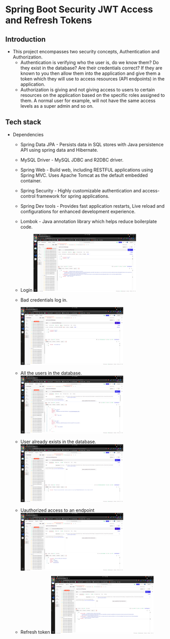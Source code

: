 # Spring Boot Security JWT Access and Refresh Tokens

## Introduction

- This project encompasses two security concepts, Authentication and Authorization.
    - Authentication is verifying who the user is, do we know them? Do they exist in the database? Are their credentials correct? If they are known to you then allow them into the application and give them a token which they will use to access resources (API endpoints) in the application.
    - Authorization is giving and not giving access to users to certain resources on the application based on the specific roles assigned to them. A normal user for example, will not have the same access levels as a super admin and so on.
## Tech stack

- Dependencies
    - Spring Data JPA  - Persists data in SQL stores with Java persistence API using spring data and Hibernate.
    - MySQL Driver  - MySQL JDBC and R2DBC driver.
    - Spring Web  - Build web, including RESTFUL applications using Spring MVC. Uses Apache Tomcat as the default embedded container.
    - Spring Security  - Highly customizable authentication and access-control framework for spring applications.
    - Spring Dev tools - Provides fast application restarts, Live reload and configurations for enhanced development experience.
    - Lombok - Java annotation library which helps reduce boilerplate code.

    - Login 
      <img src="https://github.com/Carrieukie/spring-boot-security-JWT-Access-and-Refresh-Tokens/blob/main/assets/login.png" width="320"/>
    * Bad credentials log in.
    
      <img src="https://github.com/Carrieukie/spring-boot-security-JWT-Access-and-Refresh-Tokens/blob/main/assets/badcredentials.png" width="320"/>
    * All the users in the database.
      <img src="https://github.com/Carrieukie/spring-boot-security-JWT-Access-and-Refresh-Tokens/blob/main/assets/allusers.png" width="320"/>
    * User already exists in the database.
      <img src="https://github.com/Carrieukie/spring-boot-security-JWT-Access-and-Refresh-Tokens/blob/main/assets/useralredyExists.png" width="320"/>
    * Uauthorized access to an endpoint
      <img src="https://github.com/Carrieukie/spring-boot-security-JWT-Access-and-Refresh-Tokens/blob/main/assets/notAdmin.png" width="320"/>
    * Refresh token
      <img src="https://github.com/Carrieukie/spring-boot-security-JWT-Access-and-Refresh-Tokens/blob/main/assets/refreshtoken.png" width="320"/>
